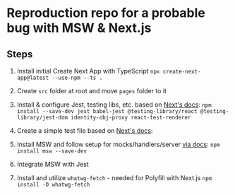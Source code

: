 # Reproduction repo for a probable bug with MSW & Next.js

## Steps

1. Install initial Create Next App with TypeScript
`npx create-next-app@latest --use-npm --ts .`

2. Create `src` folder at root and move `pages` folder to it

3. Install & configure Jest, testing libs, etc. based on [Next's docs](https://nextjs.org/docs/testing#jest-and-react-testing-library):
`npm install --save-dev jest babel-jest @testing-library/react @testing-library/jest-dom identity-obj-proxy react-test-renderer`

3. Create a simple test file based on [Next's docs](https://nextjs.org/docs/testing#jest-and-react-testing-library):

3. Install MSW and follow setup for mocks/handlers/server [via docs](https://nextjs.org/docs/testing#jest-and-react-testing-library):
`npm install msw --save-dev`

3. Integrate MSW with Jest

3. Install and utilize `whatwg-fetch` - needed for Polyfill with Next.js
`npm install -D whatwg-fetch` 